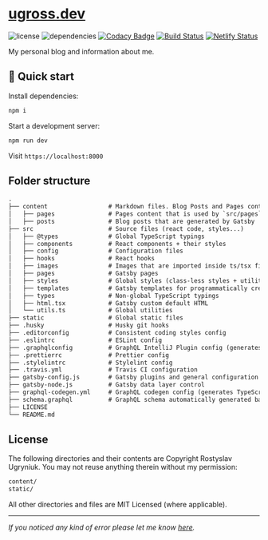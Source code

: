 # [ugross.dev](https://ugross.dev)

![license](https://img.shields.io/github/license/ugross/ugross.dev)
![dependencies](https://img.shields.io/david/ugross/ugross.dev)
[![Codacy Badge](https://api.codacy.com/project/badge/Grade/9ac535ad84b14490a3719360dd41fa20)](https://www.codacy.com/app/ugr.ross/ugross.dev?utm_source=github.com&utm_medium=referral&utm_content=UgRoss/ugross.dev&utm_campaign=Badge_Grade)
[![Build Status](https://travis-ci.org/UgRoss/ugross.dev.svg?branch=master)](https://travis-ci.org/UgRoss/ugross.dev)
[![Netlify Status](https://api.netlify.com/api/v1/badges/ca91ffe5-00a5-4045-9fc9-6db2a18e18db/deploy-status)](https://app.netlify.com/sites/ugross/deploys)

My personal blog and information about me.

## 🚀 Quick start

Install dependencies:

```bash
npm i
```

Start a development server:

```bash
npm run dev
```

Visit `https://localhost:8000`

## Folder structure

```txt
.
├── content                 # Markdown files. Blog Posts and Pages content
│   ├── pages               # Pages content that is used by `src/pages`
│   ├── posts               # Blog posts that are generated by Gatsby
├── src                     # Source files (react code, styles...)
│   ├── @types              # Global TypeScript typings
│   ├── components          # React components + their styles
│   ├── config              # Configuration files
│   ├── hooks               # React hooks
│   ├── images              # Images that are imported inside ts/tsx files
│   ├── pages               # Gatsby pages
│   ├── styles              # Global styles (class-less styles + utilities)
│   ├── templates           # Gatsby templates for programmatically creating pages
│   ├── types               # Non-global TypeScript typings
│   ├── html.tsx            # Gatsby custom default HTML
│   └── utils.ts            # Global utilities
├── static                  # Global static files
├── .husky                  # Husky git hooks
├── .editorconfig           # Consistent coding styles config
├── .eslintrc               # ESLint config
├── .graphqlconfig          # GraphQL IntelliJ Plugin config (generates schema.graphql)
├── .prettierrc             # Prettier config
├── .stylelintrc            # Stylelint config
├── .travis.yml             # Travis CI configuration
├── gatsby-config.js        # Gatsby plugins and general configuration
├── gatsby-node.js          # Gatsby data layer control
├── graphql-codegen.yml     # GraphQL codegen config (generates TypeScript typings for GraphQL operations)
├── schema.graphql          # GraphQL schema automatically generated based on .graphqlconfig
├── LICENSE
└── README.md
```

## License

The following directories and their contents are Copyright Rostyslav Ugryniuk. You may not reuse anything therein without my permission:

```bash
content/
static/
```

All other directories and files are MIT Licensed (where applicable).

---

_If you noticed any kind of error please let me know [here](https://github.com/UgRoss/ugross.space/issues/new)._
